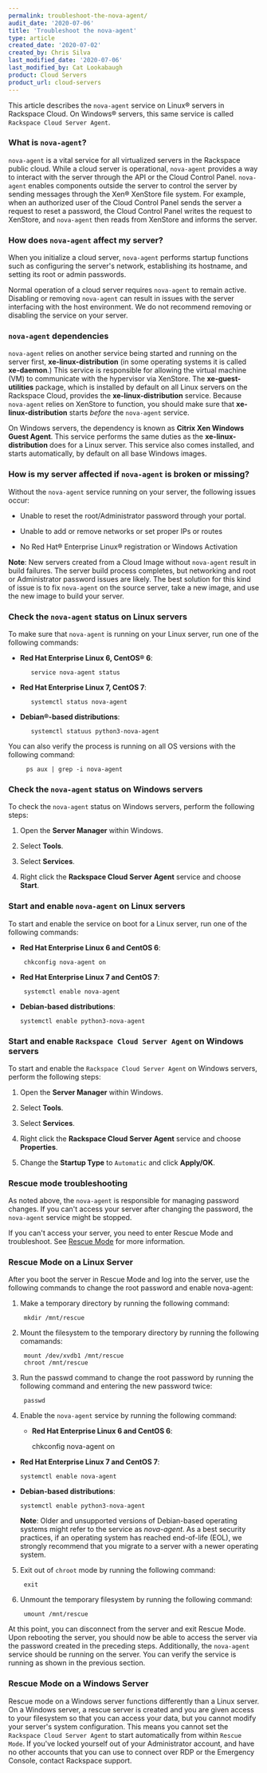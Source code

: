 ```yaml
---
permalink: troubleshoot-the-nova-agent/
audit_date: '2020-07-06'
title: 'Troubleshoot the nova-agent'
type: article
created_date: '2020-07-02'
created_by: Chris Silva
last_modified_date: '2020-07-06'
last_modified_by: Cat Lookabaugh
product: Cloud Servers
product_url: cloud-servers
---
```


This article describes the `nova-agent` service on Linux&reg; servers in Rackspace Cloud. On Windows&reg; servers,
this same service is called `Rackspace Cloud Server Agent`. 

### What is `nova-agent`?
  
`nova-agent` is a vital service for all virtualized servers in the Rackspace public cloud. While a cloud server is
operational, `nova-agent` provides a way to interact with the server through the API or the Cloud Control Panel.
`nova-agent` enables components outside the server to control the server by sending messages through the Xen&reg; XenStore
file system. For example, when an authorized user of the Cloud Control Panel sends the server a request to reset a
password, the Cloud Control Panel writes the request to XenStore, and `nova-agent` then reads from XenStore and informs
the server.

### How does `nova-agent` affect my server?
  
When you initialize a cloud server, `nova-agent` performs startup functions such as configuring the server's network,
establishing its hostname, and setting its root or admin passwords.

Normal operation of a cloud server requires `nova-agent` to remain active. Disabling or removing `nova-agent` can result
in issues with the server interfacing with the host environment. We do not recommend removing or disabling the service
on your server. 

### `nova-agent` dependencies

`nova-agent` relies on another service being started and running on the server first, **xe-linux-distribution** (in some
operating systems it is called **xe-daemon**.) This service is responsible for allowing the virtual machine (VM) to
communicate with the hypervisor via XenStore. The **xe-guest-utilities** package, which is installed by default on all Linux
servers on the Rackspace Cloud, provides the **xe-linux-distribution** service. Because `nova-agent` relies on XenStore to
function, you should make sure that **xe-linux-distribution** starts *before* the `nova-agent` service.

On Windows servers, the dependency is known as **Citrix Xen Windows Guest Agent**. This service performs the same duties
as the **xe-linux-distribution** does for a Linux server. This service also comes installed, and starts automatically, by
default on all base Windows images.

### How is my server affected if `nova-agent` is broken or missing?

Without the `nova-agent` service running on your server, the following issues occur:

- Unable to reset the root/Administrator password through your portal.

- Unable to add or remove networks or set proper IPs or routes

- No Red Hat&reg; Enterprise Linux&reg; registration or Windows Activation

  
**Note**: New servers created from a Cloud Image without `nova-agent` result in build failures. The server
build process completes, but networking and root or Administrator password issues are likely. The best solution
for this kind of issue is to fix `nova-agent` on the source server, take a new image, and use the new image to
build your server.

### Check the `nova-agent` status on Linux servers

To make sure that `nova-agent` is running on your Linux server, run one of the following commands:

  
- **Red Hat Enterprise Linux 6, CentOS® 6**:

         service nova-agent status
 
- **Red Hat Enterprise Linux 7, CentOS 7**:

         systemctl status nova-agent
  

- **Debian®-based distributions**:

         systemctl statuus python3-nova-agent

You can also verify the process is running on all OS versions with the following command:

         ps aux | grep -i nova-agent

### Check the `nova-agent` status on Windows servers
 
To check the `nova-agent` status on Windows servers, perform the following steps:

1. Open the **Server Manager** within Windows.

2. Select **Tools**.

3. Select **Services**.

4. Right click the **Rackspace Cloud Server Agent** service and choose **Start**.

  
### Start and enable `nova-agent` on Linux servers

To start and enable the service on boot for a Linux server, run one of the following commands:

- **Red Hat Enterprise Linux 6 and CentOS 6**:

       chkconfig nova-agent on

- **Red Hat Enterprise Linux 7 and CentOS 7**:

       systemctl enable nova-agent

- **Debian-based distributions**:

      systemctl enable python3-nova-agent

### Start and enable `Rackspace Cloud Server Agent` on Windows servers

To start and enable the `Rackspace Cloud Server Agent` on Windows servers, perform the following steps:

1. Open the **Server Manager** within Windows.

2. Select **Tools**.

3. Select **Services**.

4. Right click the **Rackspace Cloud Server Agent** service and choose **Properties**.

5. Change the **Startup Type** to `Automatic` and click **Apply/OK**.
  
### Rescue mode troubleshooting

As noted above, the `nova-agent` is responsible for managing password changes. If you can't access your server
after changing the password, the `nova-agent` service might be stopped.

If you can't access your server, you need to enter Rescue Mode and troubleshoot. See 
[Rescue Mode](https://support.rackspace.com/how-to/rescue-mode/) for more information.

### Rescue Mode on a Linux Server  

After you boot the server in Rescue Mode and log into the server, use the following commands to change the root
password and enable nova-agent:

1. Make a temporary directory by running the following command:

        mkdir /mnt/rescue

2. Mount the filesystem to the temporary directory by running the following comamands:
 
        mount /dev/xvdb1 /mnt/rescue
        chroot /mnt/rescue

3. Run the passwd command to change the root password by running the following command and entering the new password twice: 

        passwd
  
4. Enable the `nova-agent` service by running the following command:

   - **Red Hat Enterprise Linux 6 and CentOS 6**:

        chkconfig nova-agent on
  
  - **Red Hat Enterprise Linux 7 and CentOS 7**:

        systemctl enable nova-agent
 
  - **Debian-based distributions**:

        systemctl enable python3-nova-agent

    **Note**: Older and unsupported versions of Debian-based operating systems might refer to the service as 
    *nova-agent*. As a best security practices, if an operating system has reached end-of-life (EOL), we strongly
    recommend that you migrate to a server with a newer operating system.

5. Exit out of `chroot` mode by running the following command:

        exit

6. Unmount the temporary filesystem by running the following command:

        umount /mnt/rescue
  
At this point, you can disconnect from the server and exit Rescue Mode. Upon rebooting the server, you should
now be able to access the server via the password created in the preceding steps. Additionally, the `nova-agent`
service should be running on the server. You can verify the service is running as shown in the previous section.

### Rescue Mode on a Windows Server

Rescue mode on a Windows server functions differently than a Linux server. On a Windows server, a rescue server
is created and you are given access to your filesystem so that you can access your data, but you cannot modify your
server's system configuration. This means you cannot set the `Rackspace Cloud Server Agent` to start automatically
from within `Rescue Mode`. If you've locked yourself out of your Administrator account, and have no other accounts
that you can use to connect over RDP or the Emergency Console, contact Rackspace support. 
